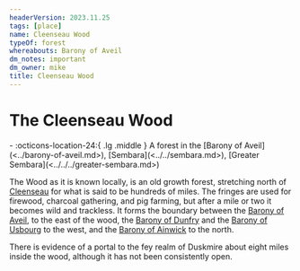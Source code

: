 ```yaml
---
headerVersion: 2023.11.25
tags: [place]
name: Cleenseau Wood
typeOf: forest
whereabouts: Barony of Aveil
dm_notes: important
dm_owner: mike
title: Cleenseau Wood
---
```

# The Cleenseau Wood
<div class="grid cards ext-narrow-margin ext-one-column" markdown>
-    :octicons-location-24:{ .lg .middle } A forest in the [Barony of Aveil](<../barony-of-aveil.md>), [Sembara](<../../sembara.md>), [Greater Sembara](<../../../greater-sembara.md>)  
</div>


The Wood as it is known locally, is an old growth forest, stretching north of [Cleenseau](<cleenseau/cleenseau.md>) for what is said to be hundreds of miles. The fringes are used for firewood, charcoal gathering, and pig farming, but after a mile or two it becomes wild and trackless. It forms the boundary between the [Barony of Aveil](<../barony-of-aveil.md>), to the east of the wood, the [Barony of Dunfry](<../../western-marches/barony-of-dunfry.md>) and the [Barony of Usbourg](<../../western-marches/barony-of-usbourg.md>) to the west, and the [Barony of Ainwick](<../../barony-of-ainwick/barony-of-ainwick.md>) to the north.

There is evidence of a portal to the fey realm of Duskmire about eight miles inside the wood, although it has not been consistently open.